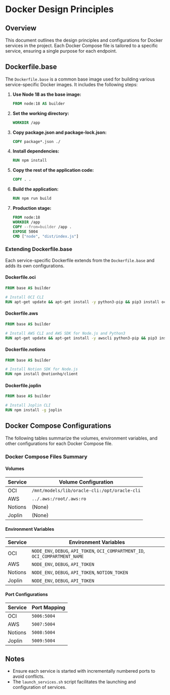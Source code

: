 # Docker Design Principles

## Overview

This document outlines the design principles and configurations for Docker services in the project. Each Docker Compose file is tailored to a specific service, ensuring a single purpose for each endpoint.

## Dockerfile.base

The `Dockerfile.base` is a common base image used for building various service-specific Docker images. It includes the following steps:

1. **Use Node 18 as the base image:**
   ```Dockerfile
   FROM node:18 AS builder
   ```

2. **Set the working directory:**
   ```Dockerfile
   WORKDIR /app
   ```

3. **Copy package.json and package-lock.json:**
   ```Dockerfile
   COPY package*.json ./
   ```

4. **Install dependencies:**
   ```Dockerfile
   RUN npm install
   ```

5. **Copy the rest of the application code:**
   ```Dockerfile
   COPY . .
   ```

6. **Build the application:**
   ```Dockerfile
   RUN npm run build
   ```

7. **Production stage:**
   ```Dockerfile
   FROM node:18
   WORKDIR /app
   COPY --from=builder /app .
   EXPOSE 5004
   CMD ["node", "dist/index.js"]
   ```

### Extending Dockerfile.base

Each service-specific Dockerfile extends from the `Dockerfile.base` and adds its own configurations.

#### Dockerfile.oci
```Dockerfile
FROM base AS builder

# Install OCI CLI
RUN apt-get update && apt-get install -y python3-pip && pip3 install oci-cli
```

#### Dockerfile.aws
```Dockerfile
FROM base AS builder

# Install AWS CLI and AWS SDK for Node.js and Python3
RUN apt-get update && apt-get install -y awscli python3-pip && pip3 install boto3 && npm install aws-sdk
```

#### Dockerfile.notions
```Dockerfile
FROM base AS builder

# Install Notion SDK for Node.js
RUN npm install @notionhq/client
```

#### Dockerfile.joplin
```Dockerfile
FROM base AS builder

# Install Joplin CLI
RUN npm install -g joplin
```

## Docker Compose Configurations

The following tables summarize the volumes, environment variables, and other configurations for each Docker Compose file.

### Docker Compose Files Summary

#### Volumes

| Service       | Volume Configuration                         |
|---------------|-----------------------------------------------|
| OCI           | `/mnt/models/lib/oracle-cli:/opt/oracle-cli`  |
| AWS           | `../.aws:/root/.aws:ro`                       |
| Notions       | (None)                                        |
| Joplin        | (None)                                        |

#### Environment Variables

| Service       | Environment Variables                                         |
|---------------|---------------------------------------------------------------|
| OCI           | `NODE_ENV`, `DEBUG`, `API_TOKEN`, `OCI_COMPARTMENT_ID`, `OCI_COMPARTMENT_NAME` |
| AWS           | `NODE_ENV`, `DEBUG`, `API_TOKEN`                              |
| Notions       | `NODE_ENV`, `DEBUG`, `API_TOKEN`, `NOTION_TOKEN`              |
| Joplin        | `NODE_ENV`, `DEBUG`, `API_TOKEN`                              |

#### Port Configurations

| Service       | Port Mapping     |
|---------------|------------------|
| OCI           | `5006:5004`      |
| AWS           | `5007:5004`      |
| Notions       | `5008:5004`      |
| Joplin        | `5009:5004`      |

## Notes

- Ensure each service is started with incrementally numbered ports to avoid conflicts.
- The `launch_services.sh` script facilitates the launching and configuration of services.
